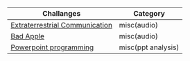Challanges   |Category|
|------------|--------
|[Extraterrestrial Communication](extraterrestrial.md)| misc(audio)|
|[Bad Apple](badapple.md)|misc(audio)|
|[Powerpoint programming](powerpointprogramming.md)|misc(ppt analysis)|
